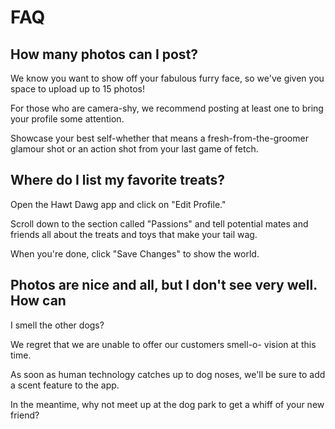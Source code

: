 # FAQ

## How many photos can I post?

We know you want to show off your fabulous furry face, so we've given you
space to upload up to 15 photos!

For those who are camera-shy, we recommend posting at least one to bring
your profile some attention.

Showcase your best self-whether that means a fresh-from-the-groomer glamour
shot or an action shot from your last game of fetch.

## Where do I list my favorite treats?

Open the Hawt Dawg app and click on "Edit Profile."

Scroll down to the section called "Passions" and tell
potential mates and friends all about the treats and toys
that make your tail wag.

When you're done, click "Save Changes" to show the world.

## Photos are nice and all, but I don't see very well. How can
I smell the other dogs?


We regret that we are unable to offer our customers smell-o-
vision at this time.

As soon as human technology catches up to dog noses, we'll be
sure to add a scent feature to the app.

In the meantime, why not meet up at the dog park to get a whiff
of your new friend?
